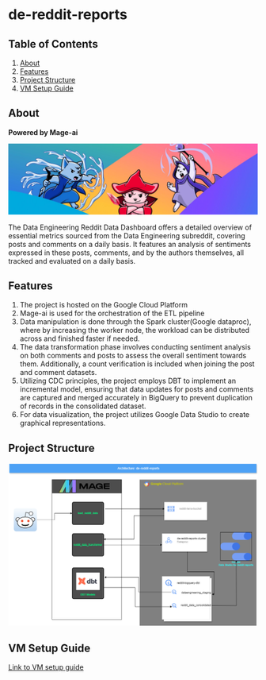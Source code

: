 # de-reddit-reports


## Table of Contents
1. [About](#about)
2. [Features](#features)
3. [Project Structure](#project-structure)
4. [VM Setup Guide](#vm-setup-guide)

## About
**Powered by Mage-ai**
<div>
<img src="https://github.com/mage-ai/assets/blob/main/mascots/mascots-shorter.jpeg?raw=true">
</div>


The Data Engineering Reddit Data Dashboard offers a detailed overview of essential metrics sourced from the Data Engineering subreddit, covering posts and comments on a daily basis. It features an analysis of sentiments expressed in these posts, comments, and by the authors themselves, all tracked and evaluated on a daily basis.

## Features

1. The project is hosted on the Google Cloud Platform 
2. Mage-ai is used for the orchestration of the ETL pipeline 
3. Data manipulation is done through the Spark cluster(Google dataproc), where by increasing the worker node, the workload can be distributed across and finished faster if needed.
4. The data transformation phase involves conducting sentiment analysis on both comments and posts to assess the overall sentiment towards them. Additionally, a count verification is included when joining the post and comment datasets.
5. Utilizing CDC principles, the project employs DBT to implement an incremental model, ensuring that data updates for posts and comments are captured and merged accurately in BigQuery to prevent duplication of records in the consolidated dataset. 
6. For data visualization, the project utilizes Google Data Studio to create graphical representations.

## Project Structure

<img src="./README_resources/de-reddit-reports-architecture.drawio (2).png" alt="project_structure" width="1200"/>

## VM Setup Guide
[Link to VM setup guide](./vm_setup.md)



